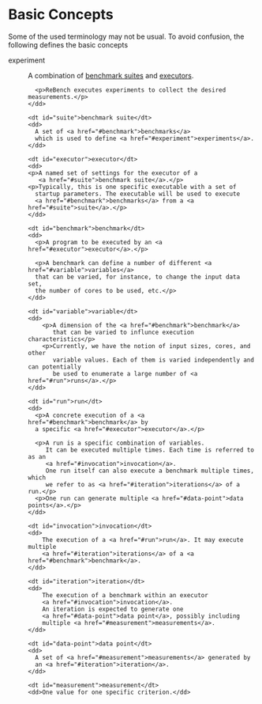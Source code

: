 # Basic Concepts

Some of the used terminology may not be usual. To avoid confusion,
the following defines the basic concepts 

<dl>
    <dt id="#experiment">experiment</dt>
    <dd>
      <p>A combination of <a href="#suite">benchmark suites</a> and
      <a href="#executor">executors</a>.</p>
      
      <p>ReBench executes experiments to collect the desired measurements.</p>
    </dd>

    <dt id="suite">benchmark suite</dt>
    <dd>
      A set of <a href="#benchmark">benchmarks</a>
      which is used to define <a href="#experiment">experiments</a>.
    </dd>
    
    <dt id="executor">executor</dt>
    <dd>
    <p>A named set of settings for the executor of a
       <a href="#suite">benchmark suite</a>.</p>
    <p>Typically, this is one specific executable with a set of
      startup parameters. The executable will be used to execute
      <a href="#benchmark">benchmarks</a> from a <a href="#suite">suite</a>.</p>
    </dd>
    
    <dt id="benchmark">benchmark</dt>
    <dd>
      <p>A program to be executed by an <a href="#executor">executor</a>.</p>
      
      <p>A benchmark can define a number of different <a href="#variable">variables</a>
      that can be varied, for instance, to change the input data set,
      the number of cores to be used, etc.</p>
    </dd>
    
    <dt id="variable">variable</dt>
    <dd>
        <p>A dimension of the <a href="#benchmark">benchmark</a>
           that can be varied to influnce execution characteristics</p>
        <p>Currently, we have the notion of input sizes, cores, and other
           variable values. Each of them is varied independently and can potentially
           be used to enumerate a large number of <a href="#run">runs</a>.</p>
    </dd>

    <dt id="run">run</dt>
    <dd>
      <p>A concrete execution of a <a href="#benchmark">benchmark</a> by
      a specific <a href="#executor">executor</a>.</p>
      
      <p>A run is a specific combination of variables.
         It can be executed multiple times. Each time is referred to as an
         <a href="#invocation">invocation</a>.
         One run itself can also execute a benchmark multiple times, which
         we refer to as <a href="#iteration">iterations</a> of a run.</p>
      <p>One run can generate multiple <a href="#data-point">data points</a>.</p>
    </dd>
    
    <dt id="invocation">invocation</dt>
    <dd>
        The execution of a <a href="#run">run</a>. It may execute multiple
        <a href="#iteration">iterations</a> of a <a href="#benchmark">benchmark</a>.
    </dd>
    
    <dt id="iteration">iteration</dt>
    <dd>
        The execution of a benchmark within an executor
        <a href="#invocation">invocation</a>.
        An iteration is expected to generate one
        <a href="#data-point">data point</a>, possibly including
        multiple <a href="#measurement">measurements</a>.
    </dd>

    <dt id="data-point">data point</dt>
    <dd>
      A set of <a href="#measurement">measurements</a> generated by
      an <a href="#iteration">iteration</a>.
    </dd>
    
    <dt id="measurement">measurement</dt>
    <dd>One value for one specific criterion.</dd>
</dl>
